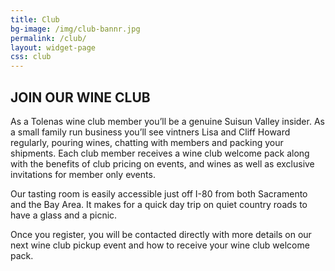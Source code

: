 ```yaml
---
title: Club
bg-image: /img/club-bannr.jpg
permalink: /club/
layout: widget-page
css: club
---
```

## JOIN OUR WINE CLUB

As a Tolenas wine club member you’ll be a genuine Suisun Valley insider. As a small family run business you’ll see vintners Lisa and Cliff Howard regularly, pouring wines, chatting with members and packing your shipments. Each club member receives a wine club welcome pack along with the benefits of club pricing on events, and wines as well as exclusive invitations for member only events.

Our tasting room is easily accessible just off I-80 from both Sacramento and the Bay Area. It makes for a quick day trip on quiet country roads to have a glass and a picnic.

Once you register, you will be contacted directly with more details on our next wine club pickup event and how to receive your wine club welcome pack.&nbsp;